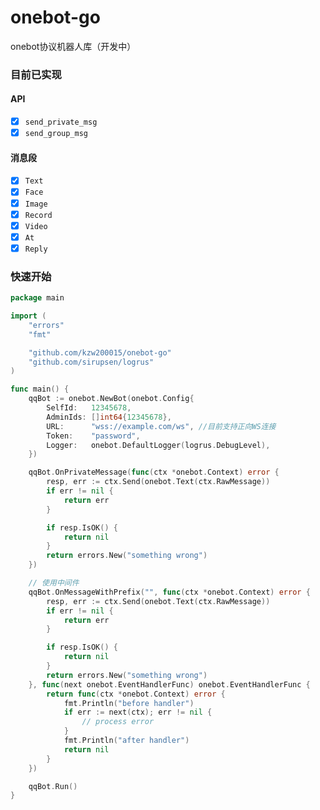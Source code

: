 # onebot-go

onebot协议机器人库（开发中）

### 目前已实现

#### API

- [x] `send_private_msg`
- [x] `send_group_msg`

#### 消息段

- [x] `Text`
- [x] `Face`
- [x] `Image`
- [x] `Record`
- [x] `Video`
- [x] `At`
- [x] `Reply`

### 快速开始

```go
package main

import (
	"errors"
	"fmt"

	"github.com/kzw200015/onebot-go"
	"github.com/sirupsen/logrus"
)

func main() {
	qqBot := onebot.NewBot(onebot.Config{
		SelfId:   12345678,
		AdminIds: []int64{12345678},
		URL:      "wss://example.com/ws", //目前支持正向WS连接
		Token:    "password",
		Logger:   onebot.DefaultLogger(logrus.DebugLevel),
	})

	qqBot.OnPrivateMessage(func(ctx *onebot.Context) error {
		resp, err := ctx.Send(onebot.Text(ctx.RawMessage))
		if err != nil {
			return err
		}

		if resp.IsOK() {
			return nil
		}
		return errors.New("something wrong")
	})

	// 使用中间件
	qqBot.OnMessageWithPrefix("", func(ctx *onebot.Context) error {
		resp, err := ctx.Send(onebot.Text(ctx.RawMessage))
		if err != nil {
			return err
		}

		if resp.IsOK() {
			return nil
		}
		return errors.New("something wrong")
	}, func(next onebot.EventHandlerFunc) onebot.EventHandlerFunc {
		return func(ctx *onebot.Context) error {
			fmt.Println("before handler")
			if err := next(ctx); err != nil {
				// process error
			}
			fmt.Println("after handler")
			return nil
		}
	})

	qqBot.Run()
}
```
